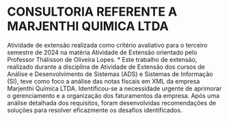 # CONSULTORIA REFERENTE A MARJENTHI QUIMICA LTDA

Atividade de extensão realizada como critério avaliativo para o terceiro semestre de 2024 na matéria Atividade de Extensão orientado pelo Professor Thálisson de Oliveira Lopes. *
Este trabalho de extensão, realizado durante a disciplina de Atividade de Extensão dos cursos de Análise e Desenvolvimento de Sistemas (ADS) e Sistemas de Informação (SI), teve como foco a análise das notas fiscais em XML da empresa Marjenthi Química LTDA. Identificou-se a necessidade urgente de aprimorar o gerenciamento e a organização dos faturamentos da empresa. Após uma análise detalhada dos requisitos, foram desenvolvidas recomendações de soluções para resolver eficazmente os desafios identificados.
